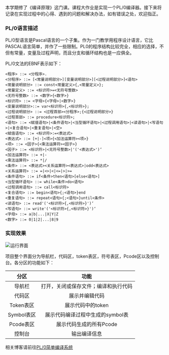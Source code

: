 本学期修了《编译原理》这门课。课程大作业是实现一个PL/0编译器。接下来将记录在实现过程中的心得、遇到的问题和解决办法，如有错误之处，欢迎指正。

### PL/0语言描述

PL/0型语言是Pascal语言的一个子集。作为一门教学用程序设计语言，它比PASCAL语言简单，并作了一些限制。PL0的程序结构比较完全，相应的选择，不但有常量，变量及过程声明，而且分支和循环结构也是一应俱全。

PL/0文法的EBNF表示如下：

```
<程序> ::= <分程序>.
<分程序> ::= [<常量说明部分>][变量说明部分>][<过程说明部分>]<语句>
<常量说明部分> ::= const<常量定义>{,<常量定义>};
<常量定义> ::= <标识符>=<无符号整数>
<无符号整数> ::= <数字>{<数字>}
<标识符> ::= <字母>{<字母>|<数字>}
<变量说明部分>::= var<标识符>{,<标识符>};
<过程说明部分> ::= <过程首部><分程序>;{<过程说明部分>}
<过程首部> ::= procedure<标识符>;
<语句> ::= <赋值语句>|<条件语句>|<当型循环语句>|<过程调用语句>|<读语句>|<写语句>|<复合语句>|<重复语句>|<空>
<赋值语句> ::= <标识符>:=<表达式>
<表达式> ::= [+|-]<项>{<加法运算符><项>}
<项> ::= <因子>{<乘法运算符><因子>}
<因子> ::= <标识符>|<无符号整数>|'('<表达式>')‘
<加法运算符> ::= +|-
<乘法运算符> ::= *|/
<条件> ::= <表达式><关系运算符><表达式>|odd<表达式>
<关系运算符> ::= =|<>|<|<=|>|>=
<条件语句> ::= if<条件>then<语句>[else<语句>]
<当型循环语句> ::= while<条件>do<语句>
<过程调用语句> ::= call<标识符>
<复合语句> ::= begin<语句>{;<语句>}end
<重复语句> ::= repeat<语句>{;<语句>}until<条件>
<读语句> ::= read'('<标识符>{,<标识符>}')‘
<写语句> ::= write'('<标识符>{,<标识符>}')‘
<字母> ::= a|b|...|X|Y|Z
<数字> ::= 0|1|2|...|8|9
```

### 实现效果


![运行界面](http://upload-images.jianshu.io/upload_images/3310089-b58a7a2bc69408fb.png?imageMogr2/auto-orient/strip%7CimageView2/2/w/1240)


项目整个界面分为导航栏，代码区，token表区，符号表区，Pcode区以及控制台。各分区的功能如下：

| 分区 | 功能 |
| :--------: | :----------: |
| 导航栏     | 打开，关闭或保存文件；编译和执行代码 |
| 代码区     | 展示并编辑代码 |
| Token表区  | 展示代码中的token |
| Symbol表区 | 展示代码编译过程中生成的symbol表 |
| Pcode表区  | 展示代码生成的所有Pcode |
| 控制台     | 输出编译信息 |

相关博客请前往[PL/0简单编译系统](http://www.jianshu.com/p/a6c93ca376d4http://www.jianshu.com/p/a6c93ca376d4)
